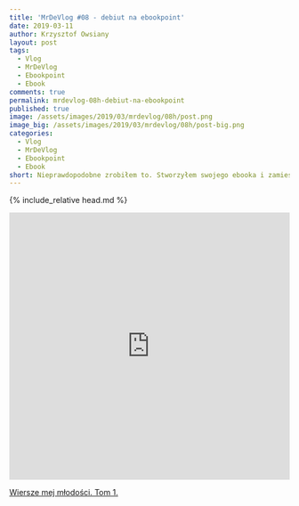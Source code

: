 ```yaml
---
title: 'MrDeVlog #08 - debiut na ebookpoint'
date: 2019-03-11
author: Krzysztof Owsiany
layout: post
tags:
  - Vlog
  - MrDeVlog
  - Ebookpoint
  - Ebook
comments: true
permalink: mrdevlog-08h-debiut-na-ebookpoint
published: true
image: /assets/images/2019/03/mrdevlog/08h/post.png
image_big: /assets/images/2019/03/mrdevlog/08h/post-big.png
categories:
  - Vlog
  - MrDeVlog
  - Ebookpoint
  - Ebook
short: Nieprawdopodobne zrobiłem to. Stworzyłem swojego ebooka i zamieściłem na portalu ebookpoint. Można go już zakupić. Jednak co jest dla mnie najważniejsze, to wyszedłem ze swojej strefy komfortu:).
---
```

{% include_relative head.md %}

<div width="640" height="480" style="margin-left:auto; margin-right:auto;">
<embed width="100%" height="480" src="https://www.youtube.com/embed/tQSHrxEHZYs"/>
</div >

[Wiersze mej młodości. Tom 1.](https://ebookpoint.pl/ksiazki/wiersze-mej-mlodosci-tom-1-krzysztof-owsiany,s_00a7.htm)
